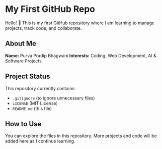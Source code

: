 # My First GitHub Repo

Hello! 👋
This is my first GitHub repository where I am learning to manage projects, track code, and collaborate.

## About Me
**Name:** Purva Pradip Bhagwani
**Interests:** Coding, Web Development, AI & Software Projects

## Project Status
This repository currently contains:
- `.gitignore` (to ignore unnecessary files)
- `LICENSE` (MIT License)
- `README.md` (this file)

## How to Use
You can explore the files in this repository. More projects and code will be added here as I continue learning.
